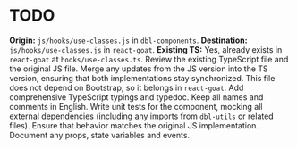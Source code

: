 # TODO

**Origin:** `js/hooks/use-classes.js` in `dbl-components`.
**Destination:** `js/hooks/use-classes.js` in `react-goat`.
**Existing TS:** Yes, already exists in `react-goat` at `hooks/use-classes.ts`.
Review the existing TypeScript file and the original JS file. Merge any updates from the JS version into the TS version, ensuring that both implementations stay synchronized.
This file does not depend on Bootstrap, so it belongs in `react-goat`.
Add comprehensive TypeScript typings and typedoc. Keep all names and comments in English.
Write unit tests for the component, mocking all external dependencies (including any imports from `dbl-utils` or related files). Ensure that behavior matches the original JS implementation.
Document any props, state variables and events.
